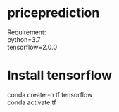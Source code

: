 # priceprediction
Requirement:\
python=3.7\
tensorflow=2.0.0


# Install tensorflow
conda create -n tf tensorflow\
conda activate tf
